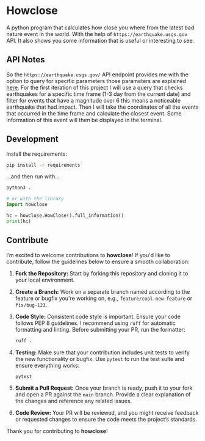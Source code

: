 # Howclose

A python program that calculates how close you where from the latest bad nature event in the world.
With the help of `https://earthquake.usgs.gov` API. It also shows you some information that is
useful or interesting to see.

## API Notes

So the `https://earthquake.usgs.gov/` API endpoint provides me with the option to query for specific
parameters those parameters are explained
[here](https://earthquake.usgs.gov/fdsnws/event/1/#parameters). For the first iteration of this
project I will use a query that checks earthquakes for a specific time frame (1-3 day from the
current date) and filter for events that have a magnitude over 6 this means a noticeable earthquake
that had impact. Then I will take the coordinates of all the events that occurred in the time frame
and calculate the closest event. Some information of this event will then be displayed in the
terminal.

## Development

Install the requirements:

```bash
pip install -r requirements
```

...and then run with...

```bash
python3 .
```

```python
# or with the library
import howclose

hc = howclose.HowClose().full_information()
print(hc)
```

## Contribute

I’m excited to welcome contributions to **howclose**! If you'd like to contribute, follow the guidelines below to ensure a smooth collaboration:

1. **Fork the Repository:** Start by forking this repository and cloning it to your local
   environment.
2. **Create a Branch:** Work on a separate branch named according to the feature or bugfix you're
   working on, e.g., `feature/cool-new-feature` or `fix/bug-123`.
3. **Code Style:** Consistent code style is important. Ensure your code follows PEP 8 guidelines. I
   recommend using `ruff` for automatic formatting and linting. Before submitting your PR, run the
   formatter:

   ```bash
   ruff .
   ```

4. **Testing:** Make sure that your contribution includes unit tests to verify the new functionality
   or bugfix. Use `pytest` to run the test suite and ensure everything works:

   ```bash
   pytest
   ```

5. **Submit a Pull Request:** Once your branch is ready, push it to your fork and open a PR against
   the `main` branch. Provide a clear explanation of the changes and reference any related issues.
6. **Code Review:** Your PR will be reviewed, and you might receive feedback or requested changes to
   ensure the code meets the project’s standards.

Thank you for contributing to **howclose**!
